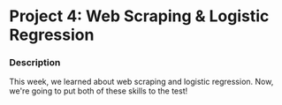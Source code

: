 # Project 4: Web Scraping & Logistic Regression

### Description

This week, we learned about web scraping and logistic regression. Now, we're going to put both of these skills to the test!